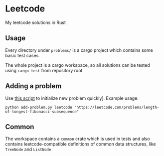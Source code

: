 # Leetcode

My leetcode solutions in Rust

## Usage

Every directory under `problems/` is a cargo project which contains some basic test cases.

The whole project is a cargo workspace,
so all solutions can be tested using `cargo test` from repository root

## Adding a problem

Use [this script](./add_problem.py) to initialize new problem quickly]. Example usage:

```shell
python add-problem.py leetcode "https://leetcode.com/problems/length-of-longest-fibonacci-subsequence"
```

## Common

The workspace contains a `common` crate which is used in tests
and also contains leetcode-compatible definitions of common data structures,
like `TreeNode` and `ListNode`
